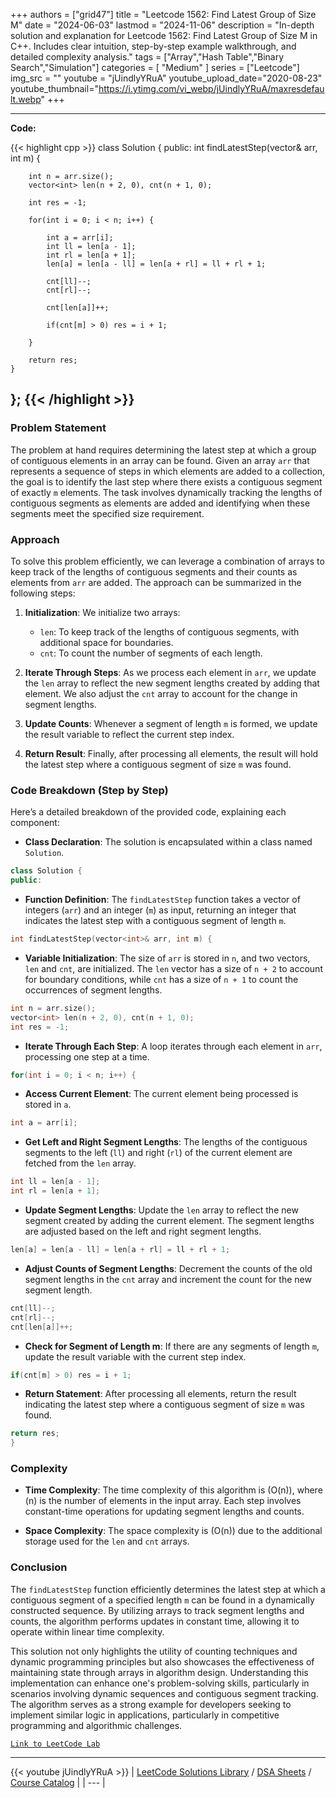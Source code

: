 
+++
authors = ["grid47"]
title = "Leetcode 1562: Find Latest Group of Size M"
date = "2024-06-03"
lastmod = "2024-11-06"
description = "In-depth solution and explanation for Leetcode 1562: Find Latest Group of Size M in C++. Includes clear intuition, step-by-step example walkthrough, and detailed complexity analysis."
tags = ["Array","Hash Table","Binary Search","Simulation"]
categories = [
    "Medium"
]
series = ["Leetcode"]
img_src = ""
youtube = "jUindlyYRuA"
youtube_upload_date="2020-08-23"
youtube_thumbnail="https://i.ytimg.com/vi_webp/jUindlyYRuA/maxresdefault.webp"
+++



---
**Code:**

{{< highlight cpp >}}
class Solution {
public:
    int findLatestStep(vector<int>& arr, int m) {

        int n = arr.size();
        vector<int> len(n + 2, 0), cnt(n + 1, 0);
        
        int res = -1;
        
        for(int i = 0; i < n; i++) {
            
            int a = arr[i];
            int ll = len[a - 1];
            int rl = len[a + 1];
            len[a] = len[a - ll] = len[a + rl] = ll + rl + 1;
            
            cnt[ll]--;
            cnt[rl]--;
            
            cnt[len[a]]++;
            
            if(cnt[m] > 0) res = i + 1;
            
        }
        
        return res;
    }
};
{{< /highlight >}}
---

### Problem Statement

The problem at hand requires determining the latest step at which a group of contiguous elements in an array can be found. Given an array `arr` that represents a sequence of steps in which elements are added to a collection, the goal is to identify the last step where there exists a contiguous segment of exactly `m` elements. The task involves dynamically tracking the lengths of contiguous segments as elements are added and identifying when these segments meet the specified size requirement.

### Approach

To solve this problem efficiently, we can leverage a combination of arrays to keep track of the lengths of contiguous segments and their counts as elements from `arr` are added. The approach can be summarized in the following steps:

1. **Initialization**: We initialize two arrays:
   - `len`: To keep track of the lengths of contiguous segments, with additional space for boundaries.
   - `cnt`: To count the number of segments of each length.

2. **Iterate Through Steps**: As we process each element in `arr`, we update the `len` array to reflect the new segment lengths created by adding that element. We also adjust the `cnt` array to account for the change in segment lengths.

3. **Update Counts**: Whenever a segment of length `m` is formed, we update the result variable to reflect the current step index.

4. **Return Result**: Finally, after processing all elements, the result will hold the latest step where a contiguous segment of size `m` was found.

### Code Breakdown (Step by Step)

Here’s a detailed breakdown of the provided code, explaining each component:

- **Class Declaration**:
    The solution is encapsulated within a class named `Solution`.

```cpp
class Solution {
public:
```

- **Function Definition**:
    The `findLatestStep` function takes a vector of integers (`arr`) and an integer (`m`) as input, returning an integer that indicates the latest step with a contiguous segment of length `m`.

```cpp
int findLatestStep(vector<int>& arr, int m) {
```

- **Variable Initialization**:
    The size of `arr` is stored in `n`, and two vectors, `len` and `cnt`, are initialized. The `len` vector has a size of `n + 2` to account for boundary conditions, while `cnt` has a size of `n + 1` to count the occurrences of segment lengths.

```cpp
int n = arr.size();
vector<int> len(n + 2, 0), cnt(n + 1, 0);
int res = -1;
```

- **Iterate Through Each Step**:
    A loop iterates through each element in `arr`, processing one step at a time.

```cpp
for(int i = 0; i < n; i++) {
```

- **Access Current Element**:
    The current element being processed is stored in `a`.

```cpp
int a = arr[i];
```

- **Get Left and Right Segment Lengths**:
    The lengths of the contiguous segments to the left (`ll`) and right (`rl`) of the current element are fetched from the `len` array.

```cpp
int ll = len[a - 1];
int rl = len[a + 1];
```

- **Update Segment Lengths**:
    Update the `len` array to reflect the new segment created by adding the current element. The segment lengths are adjusted based on the left and right segment lengths.

```cpp
len[a] = len[a - ll] = len[a + rl] = ll + rl + 1;
```

- **Adjust Counts of Segment Lengths**:
    Decrement the counts of the old segment lengths in the `cnt` array and increment the count for the new segment length.

```cpp
cnt[ll]--;
cnt[rl]--;
cnt[len[a]]++;
```

- **Check for Segment of Length m**:
    If there are any segments of length `m`, update the result variable with the current step index.

```cpp
if(cnt[m] > 0) res = i + 1;
```

- **Return Statement**:
    After processing all elements, return the result indicating the latest step where a contiguous segment of size `m` was found.

```cpp
return res;
}
```

### Complexity

- **Time Complexity**: The time complexity of this algorithm is \(O(n)\), where \(n\) is the number of elements in the input array. Each step involves constant-time operations for updating segment lengths and counts.

- **Space Complexity**: The space complexity is \(O(n)\) due to the additional storage used for the `len` and `cnt` arrays.

### Conclusion

The `findLatestStep` function efficiently determines the latest step at which a contiguous segment of a specified length `m` can be found in a dynamically constructed sequence. By utilizing arrays to track segment lengths and counts, the algorithm performs updates in constant time, allowing it to operate within linear time complexity.

This solution not only highlights the utility of counting techniques and dynamic programming principles but also showcases the effectiveness of maintaining state through arrays in algorithm design. Understanding this implementation can enhance one's problem-solving skills, particularly in scenarios involving dynamic sequences and contiguous segment tracking. The algorithm serves as a strong example for developers seeking to implement similar logic in applications, particularly in competitive programming and algorithmic challenges.

[`Link to LeetCode Lab`](https://leetcode.com/problems/find-latest-group-of-size-m/description/)

---
{{< youtube jUindlyYRuA >}}
| [LeetCode Solutions Library](https://grid47.xyz/leetcode/) / [DSA Sheets](https://grid47.xyz/sheets/) / [Course Catalog](https://grid47.xyz/courses/) |
| --- |
